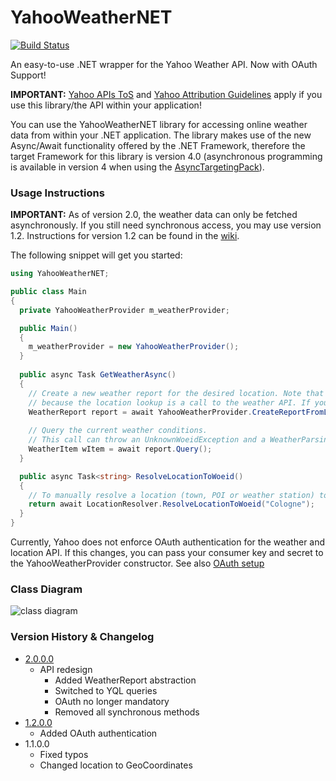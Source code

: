 # YahooWeatherNET
[![Build Status](https://travis-ci.org/destiny14/YahooWeatherNET.svg?branch=master)](https://travis-ci.org/destiny14/YahooWeatherNET)

An easy-to-use .NET wrapper for the Yahoo Weather API. Now with OAuth Support!

**IMPORTANT:** [Yahoo APIs ToS](https://policies.yahoo.com/us/en/yahoo/terms/product-atos/apiforydn/index.htm) and [Yahoo Attribution Guidelines](https://developer.yahoo.com/attribution/) apply if you use this library/the API within your application!

You can use the YahooWeatherNET library for accessing online weather data from within your .NET application. The library makes use of the new Async/Await functionality offered by the .NET Framework, therefore the target Framework for this library is version 4.0 (asynchronous programming is available in version 4 when using the [AsyncTargetingPack](https://www.microsoft.com/en-us/download/details.aspx?id=29576)).

### Usage Instructions

**IMPORTANT:** As of version 2.0, the weather data can only be fetched asynchronously. If you still need synchronous access, you may use version 1.2. Instructions for version 1.2 can be found in the [wiki](https://github.com/destiny14/YahooWeatherNET/wiki/Usage-Instructions-(v.1.2.0.0)-%5BDEPRECATED%5D).

The following snippet will get you started:

```c#
using YahooWeatherNET;

public class Main
{
  private YahooWeatherProvider m_weatherProvider;

  public Main()
  {
    m_weatherProvider = new YahooWeatherProvider();
  }
  
  public async Task GetWeatherAsync()
  {
    // Create a new weather report for the desired location. Note that this call has to be made asynchronously,
    // because the location lookup is a call to the weather API. If you already have a WOEID, use .CreateReport("the woeid");
    WeatherReport report = await YahooWeatherProvider.CreateReportFromLocation("Cologne");
    
    // Query the current weather conditions.
    // This call can throw an UnknownWoeidException and a WeatherParsingException. These should be caught.
    WeatherItem wItem = await report.Query();
  }

  public async Task<string> ResolveLocationToWoeid()
  {
    // To manually resolve a location (town, POI or weather station) to a WOEID consumable by the API, use the LocationResolver class.
    return await LocationResolver.ResolveLocationToWoeid("Cologne");
  } 
}
```

Currently, Yahoo does not enforce OAuth authentication for the weather and location API. If this changes, you can pass your consumer key and secret to the YahooWeatherProvider constructor. See also [OAuth setup](https://github.com/destiny14/YahooWeatherNET/wiki/OAuth-Setup)

### Class Diagram
![class diagram](https://raw.githubusercontent.com/destiny14/YahooWeatherNET/master/ClassDiagram.png)

### Version History & Changelog

* [2.0.0.0](https://github.com/destiny14/YahooWeatherNET/releases/tag/2.0)
  * API redesign
    * Added WeatherReport abstraction
    * Switched to YQL queries
    * OAuth no longer mandatory
    * Removed all synchronous methods
* [1.2.0.0](https://github.com/destiny14/YahooWeatherNET/releases/tag/1.2)
  * Added OAuth authentication
* 1.1.0.0
  * Fixed typos
  * Changed location to GeoCoordinates

